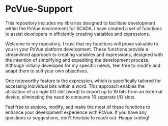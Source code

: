 # PcVue-Support
This repository includes my libraries designed to facilitate development within the PcVue environment for SCADA. I have created a set of functions to assist developers in efficiently creating variables and expressions.

Welcome to my repository. I trust that my functions will prove valuable to you in your PcVue platform development. These functions provide a streamlined approach to creating variables and expressions, designed with the intention of simplifying and expediting the development process. Although initially developed for my specific needs, feel free to modify and adapt them to suit your own objectives.

One noteworthy feature is the expression, which is specifically tailored for accessing individual bits within a word. This approach enables the utilization of a single I/O slot (word) to import up to 16 bits from an external device, eliminating the need to consume 16 separate I/O slots.

Feel free to explore, modify, and make the most of these functions to enhance your development experience with PcVue. If you have any questions or suggestions, don't hesitate to reach out. Happy coding!
